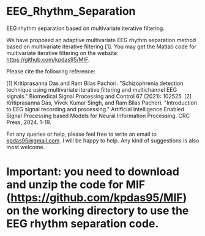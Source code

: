 # EEG_Rhythm_Separation
EEG rhythm separation based on multivariate iterative filtering.

We have proposed an adaptive multivariate EEG rhythm separation method based on multivariate iterative filtering [1]. You may get the Matlab code for multivariate iterative filtering on the website: https://github.com/kpdas95/MIF. 


Please cite the following reference:

[1] Kritiprasanna Das and Ram Bilas Pachori. "Schizophrenia detection technique using multivariate iterative filtering and multichannel EEG signals." Biomedical Signal Processing and Control 67 (2021): 102525.
[2] Kritiprasanna Das, Vivek Kumar Singh, and Ram Bilas Pachori. "Introduction to EEG signal recording and processing." Artificial Intelligence Enabled Signal Processing based Models for Neural Information Processing. CRC Press, 2024. 1-19. 

For any queries or help, please feel free to write an email to kpdas95@gmail.com. I will be happy to help. Any kind of suggestions is also most welcome.


# Important: you need to download and unzip the code for MIF (https://github.com/kpdas95/MIF) on the working directory to use the EEG rhythm separation code.




